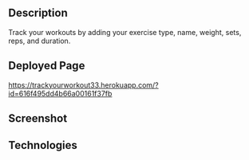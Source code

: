## Description
Track your workouts by adding your exercise type, name, weight, sets, reps, and duration.

## Deployed Page
https://trackyourworkout33.herokuapp.com/?id=616f495dd4b66a00161f37fb

## Screenshot

## Technologies
